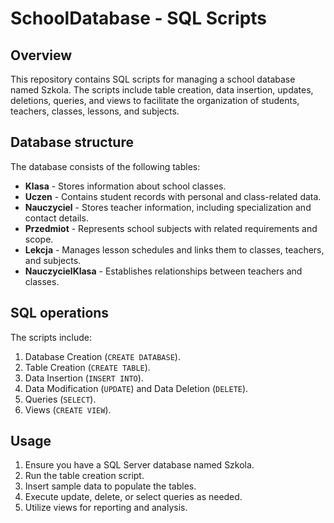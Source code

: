 # SchoolDatabase - SQL Scripts

## Overview
This repository contains SQL scripts for managing a school database named Szkola. The scripts include table creation, data insertion, updates, deletions, queries, and views to facilitate the organization of students, teachers, classes, lessons, and subjects.

## Database structure

The database consists of the following tables:
* **Klasa** - Stores information about school classes.
* **Uczen** - Contains student records with personal and class-related data.
* **Nauczyciel** - Stores teacher information, including specialization and contact details.
* **Przedmiot** - Represents school subjects with related requirements and scope.
* **Lekcja** - Manages lesson schedules and links them to classes, teachers, and subjects.
* **NauczycielKlasa** - Establishes relationships between teachers and classes.

## SQL operations

The scripts include:
1. Database Creation (`CREATE DATABASE`).
2. Table Creation (`CREATE TABLE`).
3. Data Insertion (`INSERT INTO`).
4. Data Modification (`UPDATE`) and Data Deletion (`DELETE`).
5. Queries (`SELECT`).
6. Views (`CREATE VIEW`).

## Usage

1. Ensure you have a SQL Server database named Szkola.
2. Run the table creation script.
3. Insert sample data to populate the tables.
4. Execute update, delete, or select queries as needed.
5. Utilize views for reporting and analysis.
